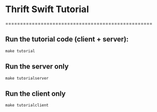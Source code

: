 # Thrift Swift Tutorial
==================================================

## Run the tutorial code (client + server):
`make tutorial`

## Run the server only
`make tutorialserver`

## Run the client only
`make tutorialclient`
